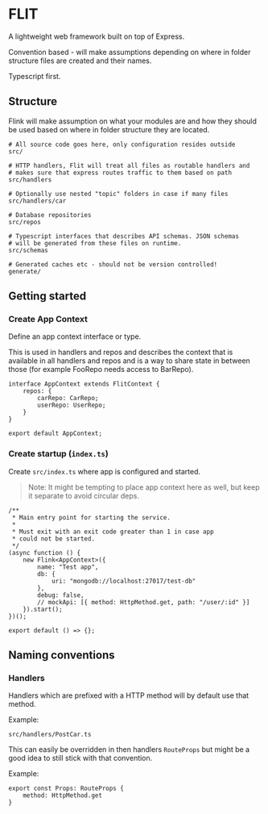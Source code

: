 # FLIT

A lightweight web framework built on top of Express.

Convention based - will make assumptions depending on where in folder structure files are created and their names.

Typescript first.

## Structure

Flink will make assumption on what your modules are and how they should be
used based on where in folder structure they are located.

```
# All source code goes here, only configuration resides outside
src/

# HTTP handlers, Flit will treat all files as routable handlers and
# makes sure that express routes traffic to them based on path
src/handlers

# Optionally use nested "topic" folders in case if many files
src/handlers/car

# Database repositories
src/repos

# Typescript interfaces that describes API schemas. JSON schemas
# will be generated from these files on runtime.
src/schemas

# Generated caches etc - should not be version controlled!
generate/

```

## Getting started

### Create App Context

Define an app context interface or type.

This is used in handlers and repos and describes
the context that is available in all handlers and repos and is a way to share state in
between those (for example FooRepo needs access to BarRepo).

```
interface AppContext extends FlitContext {
    repos: {
        carRepo: CarRepo;
        userRepo: UserRepo;
    }
}

export default AppContext;

```

### Create startup (`index.ts`)

Create `src/index.ts` where app is configured and started.

> Note: It might be tempting to place app context here as well, but keep it separate to avoid circular deps.

```
/**
 * Main entry point for starting the service.
 *
 * Must exit with an exit code greater than 1 in case app
 * could not be started.
 */
(async function () {
    new Flink<AppContext>({
        name: "Test app",
        db: {
            uri: "mongodb://localhost:27017/test-db"
        },
        debug: false,
        // mockApi: [{ method: HttpMethod.get, path: "/user/:id" }]
    }).start();
})();

export default () => {};
```

## Naming conventions

### Handlers

Handlers which are prefixed with a HTTP method will by default use that method.

Example:

```
src/handlers/PostCar.ts
```

This can easily be overridden in then handlers `RouteProps` but might be a good idea to still
stick with that convention.

Example:

```
export const Props: RouteProps {
    method: HttpMethod.get
}
```
